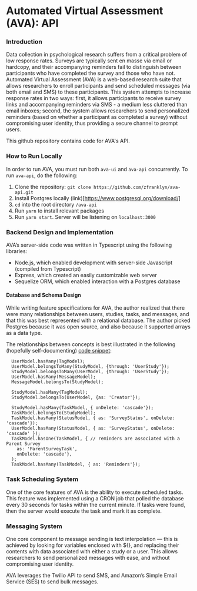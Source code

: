# Automated Virtual Assessment (AVA): API

### Introduction
Data collection in psychological research suffers from a critical problem of low response rates. Surveys are typically sent en masse via email or hardcopy, and their accompanying reminders fail to distinguish between participants who have completed the survey and those who have not. Automated Virtual Assessment (AVA) is a web-based research suite that allows researchers to enroll participants and send scheduled messages (via both email and SMS) to these participants. This system attempts to increase response rates in two ways: first, it allows participants to receive survey links and accompanying reminders via SMS - a medium less cluttered than email inboxes; second, the system allows researchers to send personalized reminders (based on whether a participant as completed a survey) without compromising user identity, thus providing a secure channel to prompt users. 

This github repository contains code for AVA's API.

### How to Run Locally
In order to run AVA, you must run both `ava-ui` and `ava-api` concurrently. To run `ava-api`, do the following:
1. Clone the repository: `git clone https://github.com/zfranklyn/ava-api.git`
2. Install Postgres locally (link)[https://www.postgresql.org/download/]
3. `cd` into the root directory `/ava-api`
4. Run `yarn` to install relevant packages
5. Run `yarn start`. Server will be listening on `localhost:3000`

### Backend Design and Implementation
AVA’s server-side code was written in Typescript using the following libraries:
* Node.js, which enabled development with server-side Javascript (compiled from Typescript)
* Express, which created an easily customizable web server
* Sequelize ORM, which enabled interaction with a Postgres database

#### Database and Schema Design
While writing feature specifications for AVA, the author realized that there were many relationships between users, studies, tasks, and messages, and that this was best represented with a relational database. The author picked Postgres because it was open source, and also because it supported arrays as a data type.

The relationships between concepts is best illustrated in the following (hopefully self-documenting) [code snippet](/src/db/index.ts):
```
  UserModel.hasMany(TagModel);
  UserModel.belongsToMany(StudyModel, {through: 'UserStudy'});
  StudyModel.belongsToMany(UserModel, {through: 'UserStudy'});
  UserModel.hasMany(MessageModel);
  MessageModel.belongsTo(StudyModel);

  StudyModel.hasMany(TagModel);
  StudyModel.belongsTo(UserModel, {as: 'Creator'});

  StudyModel.hasMany(TaskModel, { onDelete: 'cascade'});
  TaskModel.belongsTo(StudyModel);
  TaskModel.hasMany(StatusModel, { as: 'SurveyStatus', onDelete: 'cascade'});
  UserModel.hasMany(StatusModel, { as: 'SurveyStatus', onDelete: 'cascade' });
  TaskModel.hasOne(TaskModel, { // reminders are associated with a Parent Survey
    as: 'ParentSurveyTask',
    onDelete: 'cascade'},
  );
  TaskModel.hasMany(TaskModel, { as: 'Reminders'});

```

### Task Scheduling System
One of the core features of AVA is the ability to execute scheduled tasks. This feature was implemented using a CRON job that polled the database every 30 seconds for tasks within the current minute. If tasks were found, then the server would execute the task and mark it as complete.


### Messaging System
One core component to message sending is text interpolation — this is achieved by looking for variables enclosed with ${}, and replacing their contents with data associated with either a study or a user. This allows researchers to send personalized messages with ease, and without compromising user identity.

AVA leverages the Twilio API to send SMS, and Amazon’s Simple Email Service (SES) to send bulk messages. 